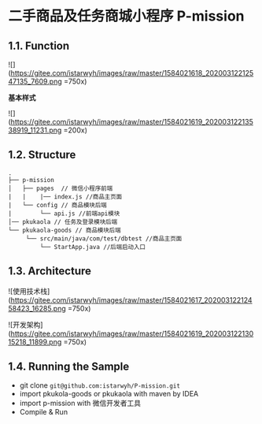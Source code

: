 # 二手商品及任务商城小程序 P-mission
## 1.1. Function
![](https://gitee.com/istarwyh/images/raw/master/1584021618_20200312212547135_7609.png =750x)

**基本样式**

![](https://gitee.com/istarwyh/images/raw/master/1584021619_20200312213538919_11231.png =200x)
## 1.2. Structure
```
.
├── p-mission
│   ├── pages  // 微信小程序前端
|   |    |── index.js //商品主页面
|   └── config // 商品模块后端
|        └── api.js //前端api模块
│── pkukaola // 任务及登录模块后端
└── pkukaola-goods // 商品模块后端
     └── src/main/java/com/test/dbtest //商品主页面
         └── StartApp.java //后端启动入口
```

## 1.3. Architecture
![使用技术栈](https://gitee.com/istarwyh/images/raw/master/1584021617_20200312212458423_16285.png =750x)

![开发架构](https://gitee.com/istarwyh/images/raw/master/1584021619_20200312213015218_11899.png =750x)
## 1.4. Running the Sample

- git clone `git@github.com:istarwyh/P-mission.git`
- import pkukola-goods or pkukaola with maven by IDEA
- import p-mission with 微信开发者工具
- Compile & Run  